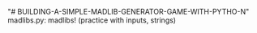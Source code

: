 "# BUILDING-A-SIMPLE-MADLIB-GENERATOR-GAME-WITH-PYTHO-N" 
madlibs.py: madlibs! (practice with inputs, strings)
